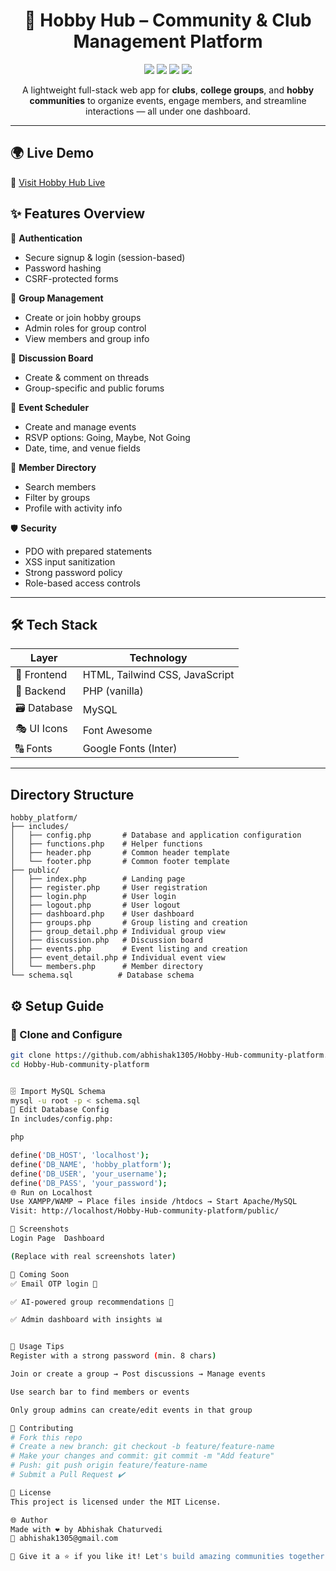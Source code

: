 <h1 align="center">🎨 Hobby Hub – Community & Club Management Platform</h1>
<p align="center">
  <img src="https://img.shields.io/badge/Status-In%20Progress-yellow.svg" />
  <img src="https://img.shields.io/github/license/abhishak1305/Hobby-Hub-community-platform" />
  <img src="https://img.shields.io/badge/Made%20With-PHP-informational" />
  <img src="https://img.shields.io/github/languages/top/abhishak1305/Hobby-Hub-community-platform" />
</p>

<p align="center">
  A lightweight full-stack web app for <b>clubs</b>, <b>college groups</b>, and <b>hobby communities</b> to organize events, engage members, and streamline interactions — all under one dashboard.
</p>

---
## 🌍 Live Demo
🔗 [Visit Hobby Hub Live](https://hobbyhub.ct.ws/)


## ✨ Features Overview

🔐 **Authentication**  
- Secure signup & login (session-based)  
- Password hashing  
- CSRF-protected forms  

👥 **Group Management**  
- Create or join hobby groups  
- Admin roles for group control  
- View members and group info  

💬 **Discussion Board**  
- Create & comment on threads  
- Group-specific and public forums  

📆 **Event Scheduler**  
- Create and manage events  
- RSVP options: Going, Maybe, Not Going  
- Date, time, and venue fields  

📇 **Member Directory**  
- Search members  
- Filter by groups  
- Profile with activity info  

🛡 **Security**  
- PDO with prepared statements  
- XSS input sanitization  
- Strong password policy  
- Role-based access controls  

---

## 🛠 Tech Stack

| Layer         | Technology                      |
|---------------|----------------------------------|
| 🎨 Frontend   | HTML, Tailwind CSS, JavaScript   |
| 🧠 Backend    | PHP (vanilla)                    |
| 🗃 Database   | MySQL                            |
| 🎭 UI Icons   | Font Awesome                     |
| 🔠 Fonts      | Google Fonts (Inter)             |

---


## Directory Structure

```
hobby_platform/
├── includes/
│   ├── config.php       # Database and application configuration
│   ├── functions.php    # Helper functions
│   ├── header.php       # Common header template
│   └── footer.php       # Common footer template
├── public/
│   ├── index.php        # Landing page
│   ├── register.php     # User registration
│   ├── login.php        # User login
│   ├── logout.php       # User logout
│   ├── dashboard.php    # User dashboard
│   ├── groups.php       # Group listing and creation
│   ├── group_detail.php # Individual group view
│   ├── discussion.php   # Discussion board
│   ├── events.php       # Event listing and creation
│   ├── event_detail.php # Individual event view
│   └── members.php      # Member directory
└── schema.sql          # Database schema
```

## ⚙️ Setup Guide

### 📁 Clone and Configure
```bash
git clone https://github.com/abhishak1305/Hobby-Hub-community-platform.git
cd Hobby-Hub-community-platform


🗄 Import MySQL Schema
mysql -u root -p < schema.sql
🧩 Edit Database Config
In includes/config.php:

php

define('DB_HOST', 'localhost');
define('DB_NAME', 'hobby_platform');
define('DB_USER', 'your_username');
define('DB_PASS', 'your_password');
🌐 Run on Localhost
Use XAMPP/WAMP → Place files inside /htdocs → Start Apache/MySQL
Visit: http://localhost/Hobby-Hub-community-platform/public/

📸 Screenshots
Login Page	Dashboard

(Replace with real screenshots later)

🧠 Coming Soon
✅ Email OTP login 🔐

✅ AI-powered group recommendations 🤖

✅ Admin dashboard with insights 📊


📢 Usage Tips
Register with a strong password (min. 8 chars)

Join or create a group → Post discussions → Manage events

Use search bar to find members or events

Only group admins can create/edit events in that group

🤝 Contributing
# Fork this repo
# Create a new branch: git checkout -b feature/feature-name
# Make your changes and commit: git commit -m "Add feature"
# Push: git push origin feature/feature-name
# Submit a Pull Request ✔️

🧾 License
This project is licensed under the MIT License.

🌐 Author
Made with ❤️ by Abhishak Chaturvedi
📧 abhishak1305@gmail.com

🚀 Give it a ⭐ if you like it! Let's build amazing communities together.
